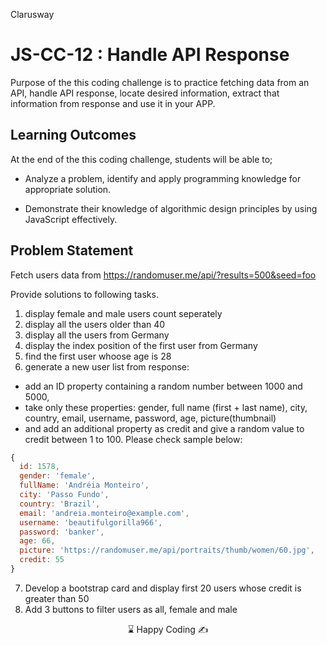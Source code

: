 <p>Clarusway<img align="right"
  src="https://secure.meetupstatic.com/photos/event/3/1/b/9/600_488352729.jpeg"  width="15px"></p>

# JS-CC-12 : Handle API Response

Purpose of the this coding challenge is to practice fetching data from an API, handle API response, locate desired information, extract that information from response and use it in your APP.

## Learning Outcomes

At the end of the this coding challenge, students will be able to;

- Analyze a problem, identify and apply programming knowledge for appropriate solution.

- Demonstrate their knowledge of algorithmic design principles by using JavaScript effectively.

## Problem Statement

Fetch users data from https://randomuser.me/api/?results=500&seed=foo

Provide solutions to following tasks.

1. display female and male users count seperately
2. display all the users older than 40
3. display all the users from Germany
4. display the index position of the first user from Germany
5. find the first user whoose age is 28
6. generate a new user list from response:

- add an ID property containing a random number between 1000 and 5000,
- take only these properties: gender, full name (first + last name), city, country, email, username, password, age, picture(thumbnail)
- and add an additional property as credit and give a random value to credit between 1 to 100. Please check sample below:

```js
{
  id: 1578,
  gender: 'female',
  fullName: 'Andréia Monteiro',
  city: 'Passo Fundo',
  country: 'Brazil',
  email: 'andreia.monteiro@example.com',
  username: 'beautifulgorilla966',
  password: 'banker',
  age: 66,
  picture: 'https://randomuser.me/api/portraits/thumb/women/60.jpg',
  credit: 55
}
```

7. Develop a bootstrap card and display first 20 users whose credit is greater than 50
8. Add 3 buttons to filter users as all, female and male

<center> ⌛ Happy Coding  ✍ </center>

